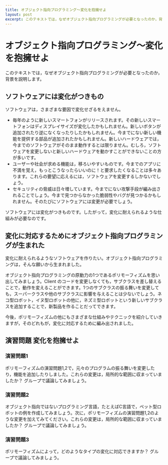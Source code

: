 ```yaml
---
title: オブジェクト指向プログラミング〜変化を抱擁せよ
layout: post
excerpt: このテキストでは，なぜオブジェクト指向プログラミングが必要となったのか，背景を説明します。
---
```

# オブジェクト指向プログラミング〜変化を抱擁せよ

このテキストでは，なぜオブジェクト指向プログラミングが必要となったのか，背景を説明します。

## ソフトウェアには変化がつきもの

ソフトウェアは，さまざまな要因で変化せざるをえません。

* 毎年のように新しいスマートフォンがリリースされます。その新しいスマートフォンはディスプレイサイズが変化したかもしれません。新しいボタンが追加されたり逆になくなったりしたかもしれません。今までにない新しい機能を提供する部品が追加されたかもしれません。新しいハードウェアでは，今までのソフトウェアがそのまま動作するとは限りません。むしろ，ソフトウェアを変更しないと新しいハードウェアを動かすことができないことの方が多いです。
* ユーザーや社会が求める機能は，移ろいやすいものです。今までのアプリに不満を覚え，もっとこうなったらいいのに！と要求したくなることは多々あります。これらの要望に応えるには，ソフトウェアを変更するしかないでしょう。
* セキュリティの脅威は日々増しています。今までにない攻撃手段が編み出されることでしょう。今まで見つからなかった脆弱性やバグが見つかるかもしれません。そのたびにソフトウェアには変更が必要でしょう。

ソフトウェアには変化がつきものです。したがって，変化に耐えられるような仕組みが必要なのです。

## 変化に対応するためにオブジェクト指向プログラミングが生まれた

変化に耐えられるようなソフトウェアを作りたい。オブジェクト指向プログラミングは，そんな願いから生まれました。

オブジェクト指向プログラミングの原動力の1つであるポリモーフィズムを思い出してみましょう。Client のコードを変更しなくても，サブクラスを差し替えることで，動作を変えることができます。1つのサブクラスの振る舞いを変更しても，スーパークラスや他のサブクラスに影響を与えることは少ないでしょう。ネコ型ロボット，イヌ型ロボットの他に，ネズミ型ロボットという新しいサブクラスを追加することで，新製品を作ることだってできます。

今後，ポリモーフィズムの他にもさまざまな仕組みやテクニックを紹介していきますが，そのどれもが，変化に対応するために編み出されました。

## 演習問題 変化を抱擁せよ

### 演習問題1

ポリモーフィズムの演習問題1,2で，元々のプログラムの振る舞いを変更したり，機能を追加したりしました。これらの変更は，局所的な範囲に収まっていましたか？ グループで議論してみましょう。

### 演習問題2

オブジェクト指向ではないプログラミング言語，たとえばC言語で，ペット型ロボットの例を作成してみましょう。次に，ポリモーフィズムの演習問題1,2のような変更を加えてみてください。これらの変更は，局所的な範囲に収まっていましたか？ グループで議論してみましょう。

### 演習問題3

ポリモーフィズムによって，どのようなタイプの変化に対応できますか？ グループで議論してみましょう。
